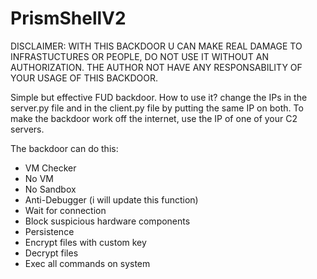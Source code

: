 # PrismShellV2
DISCLAIMER: WITH THIS BACKDOOR U CAN MAKE REAL DAMAGE TO INFRASTUCTURES OR PEOPLE, DO NOT USE IT WITHOUT AN AUTHORIZATION. THE AUTHOR NOT HAVE ANY RESPONSABILITY OF YOUR USAGE OF THIS BACKDOOR.

Simple but effective FUD backdoor. How to use it? change the IPs in the server.py file and in the client.py file by putting the same IP on both. To make the backdoor work off the internet, use the IP of one of your C2 servers.


The backdoor can do this:
- VM Checker
- No VM
- No Sandbox
- Anti-Debugger (i will update this function)
- Wait for connection
- Block suspicious hardware components
- Persistence
- Encrypt files with custom key
- Decrypt files
- Exec all commands on system
